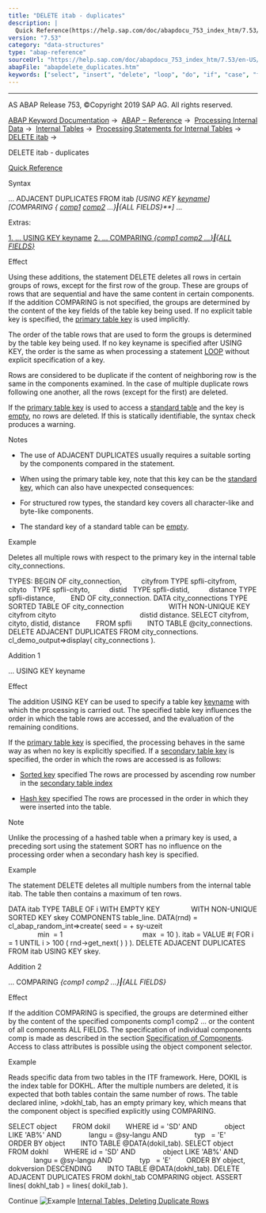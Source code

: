 ```yaml
---
title: "DELETE itab - duplicates"
description: |
  Quick Reference(https://help.sap.com/doc/abapdocu_753_index_htm/7.53/en-US/abapdelete_itab_shortref.htm) Syntax ... ADJACENT DUPLICATES FROM itab USING KEY keyname(https://help.sap.com/doc/abapdocu_753_index_htm/7.53/en-US/abenkeyname.htm) COMPARING  comp1(https://help.sap.com/d
version: "7.53"
category: "data-structures"
type: "abap-reference"
sourceUrl: "https://help.sap.com/doc/abapdocu_753_index_htm/7.53/en-US/abapdelete_duplicates.htm"
abapFile: "abapdelete_duplicates.htm"
keywords: ["select", "insert", "delete", "loop", "do", "if", "case", "try", "class", "data", "types", "internal-table", "abapdelete", "duplicates"]
---
```


* * *

AS ABAP Release 753, ©Copyright 2019 SAP AG. All rights reserved.

[ABAP Keyword Documentation](https://help.sap.com/doc/abapdocu_753_index_htm/7.53/en-US/abenabap.htm) →  [ABAP − Reference](https://help.sap.com/doc/abapdocu_753_index_htm/7.53/en-US/abenabap_reference.htm) →  [Processing Internal Data](https://help.sap.com/doc/abapdocu_753_index_htm/7.53/en-US/abenabap_data_working.htm) →  [Internal Tables](https://help.sap.com/doc/abapdocu_753_index_htm/7.53/en-US/abenitab.htm) →  [Processing Statements for Internal Tables](https://help.sap.com/doc/abapdocu_753_index_htm/7.53/en-US/abentable_processing_statements.htm) →  [DELETE itab](https://help.sap.com/doc/abapdocu_753_index_htm/7.53/en-US/abapdelete_itab.htm) → 

DELETE itab - duplicates

[Quick Reference](https://help.sap.com/doc/abapdocu_753_index_htm/7.53/en-US/abapdelete_itab_shortref.htm)

Syntax

... ADJACENT DUPLICATES FROM itab *\[*USING KEY [keyname](https://help.sap.com/doc/abapdocu_753_index_htm/7.53/en-US/abenkeyname.htm)*\]*
             *\[*COMPARING *{* [comp1](https://help.sap.com/doc/abapdocu_753_index_htm/7.53/en-US/abenitab_components.htm) [comp2](https://help.sap.com/doc/abapdocu_753_index_htm/7.53/en-US/abenitab_components.htm) ...*}**|**{*ALL FIELDS*}**\]* ...

Extras:

[1\. ... USING KEY keyname](#!ABAP_ADDITION_1@1@)
[2\. ... COMPARING *{*comp1 comp2 ...*}**|**{*ALL FIELDS*}*](#!ABAP_ADDITION_2@2@)

Effect

Using these additions, the statement DELETE deletes all rows in certain groups of rows, except for the first row of the group. These are groups of rows that are sequential and have the same content in certain components. If the addition COMPARING is not specified, the groups are determined by the content of the key fields of the table key being used. If no explicit table key is specified, the [primary table key](https://help.sap.com/doc/abapdocu_753_index_htm/7.53/en-US/abenprimary_table_key_glosry.htm "Glossary Entry") is used implicitly.

The order of the table rows that are used to form the groups is determined by the table key being used. If no key keyname is specified after USING KEY, the order is the same as when processing a statement [LOOP](https://help.sap.com/doc/abapdocu_753_index_htm/7.53/en-US/abaploop_at_itab.htm) without explicit specification of a key.

Rows are considered to be duplicate if the content of neighboring row is the same in the components examined. In the case of multiple duplicate rows following one another, all the rows (except for the first) are deleted.

If the [primary table key](https://help.sap.com/doc/abapdocu_753_index_htm/7.53/en-US/abenprimary_key_glosry.htm "Glossary Entry") is used to access a [standard table](https://help.sap.com/doc/abapdocu_753_index_htm/7.53/en-US/abenstandard_table_glosry.htm "Glossary Entry") and the key is [empty](https://help.sap.com/doc/abapdocu_753_index_htm/7.53/en-US/abenitab_empty_key.htm), no rows are deleted. If this is statically identifiable, the syntax check produces a warning.

Notes

-   The use of ADJACENT DUPLICATES usually requires a suitable sorting by the components compared in the statement.
    
-   When using the primary table key, note that this key can be the [standard key](https://help.sap.com/doc/abapdocu_753_index_htm/7.53/en-US/abenstandard_key_glosry.htm "Glossary Entry"), which can also have unexpected consequences:
    

-   For structured row types, the standard key covers all character-like and byte-like components.

-   The standard key of a standard table can be [empty](https://help.sap.com/doc/abapdocu_753_index_htm/7.53/en-US/abenitab_empty_key.htm).

Example

Deletes all multiple rows with respect to the primary key in the internal table city\_connections.

TYPES: BEGIN OF city\_connection,
         cityfrom TYPE spfli-cityfrom,
         cityto   TYPE spfli-cityto,
         distid   TYPE spfli-distid,
         distance TYPE spfli-distance,
       END OF city\_connection.
DATA city\_connections TYPE SORTED TABLE OF city\_connection
                      WITH NON-UNIQUE KEY cityfrom cityto
                                          distid distance.
SELECT cityfrom, cityto, distid, distance
       FROM spfli
       INTO TABLE @city\_connections.
DELETE ADJACENT DUPLICATES FROM city\_connections.
cl\_demo\_output=>display( city\_connections ).

Addition 1

... USING KEY keyname

Effect

The addition USING KEY can be used to specify a table key [keyname](https://help.sap.com/doc/abapdocu_753_index_htm/7.53/en-US/abenkeyname.htm) with which the processing is carried out. The specified table key influences the order in which the table rows are accessed, and the evaluation of the remaining conditions.

If the [primary table key](https://help.sap.com/doc/abapdocu_753_index_htm/7.53/en-US/abenprimary_table_key_glosry.htm "Glossary Entry") is specified, the processing behaves in the same way as when no key is explicitly specified. If a [secondary table key](https://help.sap.com/doc/abapdocu_753_index_htm/7.53/en-US/abensecondary_table_key_glosry.htm "Glossary Entry") is specified, the order in which the rows are accessed is as follows:

-   [Sorted key](https://help.sap.com/doc/abapdocu_753_index_htm/7.53/en-US/abensorted_key_glosry.htm "Glossary Entry") specified
    The rows are processed by ascending row number in the [secondary table index](https://help.sap.com/doc/abapdocu_753_index_htm/7.53/en-US/abensecondary_table_index_glosry.htm "Glossary Entry")
    
-   [Hash key](https://help.sap.com/doc/abapdocu_753_index_htm/7.53/en-US/abenhash_key_glosry.htm "Glossary Entry") specified
    The rows are processed in the order in which they were inserted into the table.
    

Note

Unlike the processing of a hashed table when a primary key is used, a preceding sort using the statement SORT has no influence on the processing order when a secondary hash key is specified.

Example

The statement DELETE deletes all multiple numbers from the internal table itab. The table then contains a maximum of ten rows.

DATA itab TYPE TABLE OF i WITH EMPTY KEY
               WITH NON-UNIQUE SORTED KEY skey COMPONENTS table\_line.
DATA(rnd) = cl\_abap\_random\_int=>create( seed = + sy-uzeit
                                        min  = 1
                                        max  = 10 ).
itab = VALUE #( FOR i = 1 UNTIL i > 100 ( rnd->get\_next( ) ) ).
DELETE ADJACENT DUPLICATES FROM itab USING KEY skey.

Addition 2

... COMPARING *{*comp1 comp2 ...*}**|**{*ALL FIELDS*}*

Effect

If the addition COMPARING is specified, the groups are determined either by the content of the specified components comp1 comp2 ... or the content of all components ALL FIELDS. The specification of individual components comp is made as described in the section [Specification of Components](https://help.sap.com/doc/abapdocu_753_index_htm/7.53/en-US/abenitab_components.htm). Access to class attributes is possible using the object component selector.

Example

Reads specific data from two tables in the ITF framework. Here, DOKIL is the index table for DOKHL. After the multiple numbers are deleted, it is expected that both tables contain the same number of rows. The table declared inline, \>dokhl\_tab, has an empty primary key, which means that the component object is specified explicitly using COMPARING.

SELECT object
       FROM dokil
       WHERE id = 'SD' AND
             object LIKE 'AB%' AND
             langu = @sy-langu AND
             typ   = 'E'
       ORDER BY object
       INTO TABLE @DATA(dokil\_tab).
SELECT object
       FROM dokhl
       WHERE id = 'SD' AND
             object LIKE 'AB%' AND
             langu = @sy-langu AND
             typ   = 'E'
       ORDER BY object, dokversion DESCENDING
       INTO TABLE @DATA(dokhl\_tab).
DELETE ADJACENT DUPLICATES FROM dokhl\_tab COMPARING object.
ASSERT lines( dokhl\_tab ) = lines( dokil\_tab ).

Continue
![Example](exa.gif "Example") [Internal Tables, Deleting Duplicate Rows](https://help.sap.com/doc/abapdocu_753_index_htm/7.53/en-US/abendelete_dup_lines_abexa.htm)